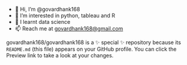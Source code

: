 - 👋 Hi, I’m @govardhank168
- 👀 I’m interested in python, tableau and R
- 🌱 I learnt data science 
- 📫 Reach me at govardhank168@gmail.com

govardhank168/govardhank168 is a ✨ special ✨ repository because its `README.md` (this file) appears on your GitHub profile.
You can click the Preview link to take a look at your changes.

